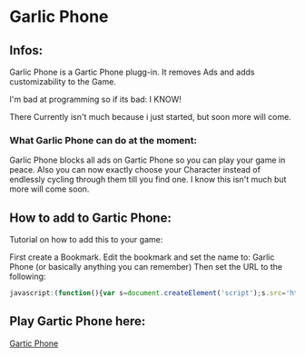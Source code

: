 # Garlic Phone
## Infos:
Garlic Phone is a Gartic Phone plugg-in.
It removes Ads and adds customizability to the Game.

I'm bad at programming so if its bad: I KNOW!

There Currently isn't much because i just started, but soon more will come.
### What Garlic Phone can do at the moment:
Garlic Phone blocks all ads on Gartic Phone so you can play your game in peace. Also you can now exactly choose your Character instead of endlessly cycling through them till you find one.
I know this isn't much but more will come soon.

## How to add to Gartic Phone:
Tutorial on how to add this to your game:

First create a Bookmark.
Edit the bookmark and set the name to: Garlic Phone
(or basically anything you can remember)
Then set the URL to the following:
```javascript
javascript:(function(){var s=document.createElement('script');s.src='https://cdn.jsdelivr.net/gh/OzelotGamer/GarlicPhone@472bd6095781adeb4486174d521ef3090e9a285c/GarlicPhone.js';document.body.appendChild(s); s.onload = function(){garinit();}})();
```

## Play Gartic Phone here:
[Gartic Phone](https://garticphone.com/)
